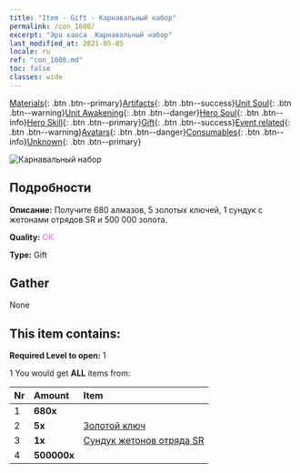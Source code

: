 ```yaml
---
title: "Item - Gift - Карнавальный набор"
permalink: /con_1608/
excerpt: "Эра хаоса  Карнавальный набор"
last_modified_at: 2021-05-05
locale: ru
ref: "con_1608.md"
toc: false
classes: wide
---
```

 [Materials](/ItemsRU/){: .btn .btn--primary}[Artifacts](/ItemsRU/Artifacts/){: .btn .btn--success}[Unit Soul](/ItemsRU/UnitSoul/){: .btn .btn--warning}[Unit Awakening](/ItemsRU/UnitAwakening/){: .btn .btn--danger}[Hero Soul](/ItemsRU/HeroSoul/){: .btn .btn--info}[Hero Skill](/ItemsRU/HeroSkill/){: .btn .btn--primary}[Gift](/ItemsRU/Gift/){: .btn .btn--success}[Event related](/ItemsRU/Events/){: .btn .btn--warning}[Avatars](/ItemsRU/Avatars/){: .btn .btn--danger}[Consumables](/ItemsRU/Consumables/){: .btn .btn--info}[Unknown](/ItemsRU/Unknown/){: .btn .btn--primary}

 ![Карнавальный набор](/images/t/i_907224.png)

## Подробности
 **Описание:** Получите 680 алмазов, 5 золотых ключей, 1 сундук с жетонами отрядов SR и 500 000 золота.

 **Quality:** <span style="color: #DA70D6">OK</span>

 **Type:** Gift

## Gather

  None

## This item contains:

 **Required Level to open:** 1

 1 You would get **ALL** items  from:

  | Nr | Amount |     Item    |
  |:---|:-------|:------------|
  | 1 |  **680x** | <i class="fas fa-gem"/> |  | 
  | 2 |  **5x** | [Золотой ключ](/ItemsRU/con_783/) |  | 
  | 3 |  **1x** | [Сундук жетонов отряда SR](/ItemsRU/con_1597/) |  | 
  | 4 |  **500000x** | <i class="fas fa-coins"/> |  | 
